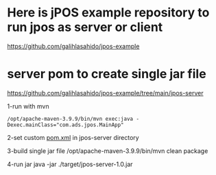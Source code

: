 # Here is jPOS example repository to run jpos as server or client

https://github.com/galihlasahido/jpos-example

# server pom to create single jar file
https://github.com/galihlasahido/jpos-example/tree/main/jpos-server

1-run with mvn
```
/opt/apache-maven-3.9.9/bin/mvn exec:java -Dexec.mainClass="com.ads.jpos.MainApp"
```

2-set custom [pom.xml](https://github.com/mehrdad2000/jpos/blob/main/jpos-server/pom.xml) in jpos-server directory

3-build single jar file
/opt/apache-maven-3.9.9/bin/mvn clean package

4-run jar
java -jar ./target/jpos-server-1.0.jar
